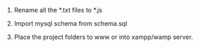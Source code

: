 1. Rename all the *.txt files to *.js

2. Import mysql schema from schema.sql

3. Place the project folders to www or into xampp/wamp server.
